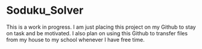 # Soduku_Solver

This is a work in progress. I am just placing this project on my Github to 
stay on task and be motivated. I also plan on using this Github to transfer files from 
my house to my school whenever I have free time. 
